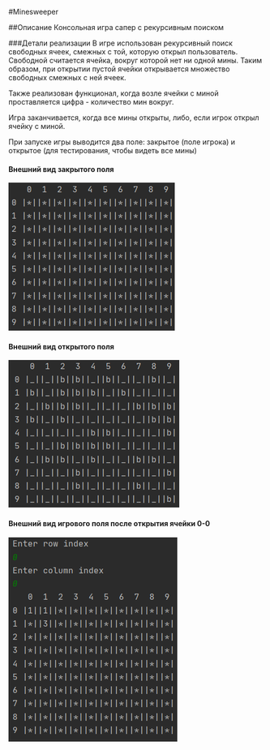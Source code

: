 #Minesweeper

##Описание 
Консольная игра сапер с рекурсивным поиском

###Детали реализации
В игре использован рекурсивный поиск свободных ячеек, смежных с той, которую открыл
 пользователь. Свободной считается ячейка, вокруг которой нет 
ни одной мины. Таким образом, при открытии пустой ячейки открывается множество свободных смежных с ней ячеек.

Также реализован функционал, когда возле ячейки с миной проставляется цифра - количество мин вокруг.

Игра заканчивается, когда все мины открыты, либо, если игрок открыл ячейку с миной.

При запуске игры выводится два поле: закрытое (поле игрока) и открытое (для тестирования, чтобы видеть все мины)



#### Внешний вид закрытого поля 
![alt text](files\closed1.png "Закрытое поле")

#### Внешний вид открытого поля 
![alt text](files\open2.png "Открытое поле")

#### Внешний вид игрового поля после открытия ячейки 0-0
![alt_text](files\next.png "Игровое поле после открытия ячейки 0-0")